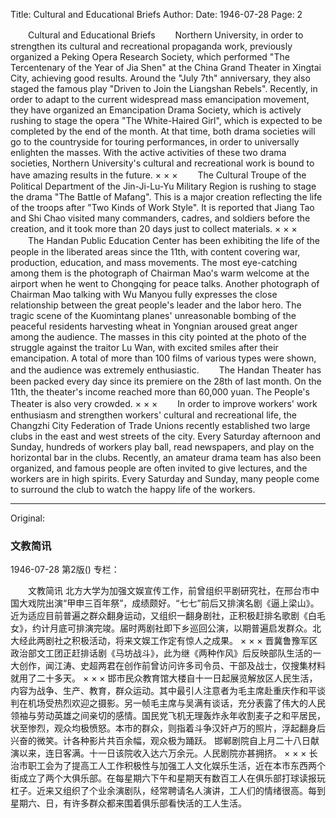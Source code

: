 Title: Cultural and Educational Briefs
Author:
Date: 1946-07-28
Page: 2

　　Cultural and Educational Briefs
　　Northern University, in order to strengthen its cultural and recreational propaganda work, previously organized a Peking Opera Research Society, which performed "The Tercentenary of the Year of Jia Shen" at the China Grand Theater in Xingtai City, achieving good results. Around the "July 7th" anniversary, they also staged the famous play "Driven to Join the Liangshan Rebels". Recently, in order to adapt to the current widespread mass emancipation movement, they have organized an Emancipation Drama Society, which is actively rushing to stage the opera "The White-Haired Girl", which is expected to be completed by the end of the month. At that time, both drama societies will go to the countryside for touring performances, in order to universally enlighten the masses. With the active activities of these two drama societies, Northern University's cultural and recreational work is bound to have amazing results in the future.
          ×                      ×                      ×
　　The Cultural Troupe of the Political Department of the Jin-Ji-Lu-Yu Military Region is rushing to stage the drama "The Battle of Mafang". This is a major creation reflecting the life of the troops after "Two Kinds of Work Style". It is reported that Jiang Tao and Shi Chao visited many commanders, cadres, and soldiers before the creation, and it took more than 20 days just to collect materials.
          ×                      ×                      ×
　　The Handan Public Education Center has been exhibiting the life of the people in the liberated areas since the 11th, with content covering war, production, education, and mass movements. The most eye-catching among them is the photograph of Chairman Mao's warm welcome at the airport when he went to Chongqing for peace talks. Another photograph of Chairman Mao talking with Wu Manyou fully expresses the close relationship between the great people's leader and the labor hero. The tragic scene of the Kuomintang planes' unreasonable bombing of the peaceful residents harvesting wheat in Yongnian aroused great anger among the audience. The masses in this city pointed at the photo of the struggle against the traitor Lu Wan, with excited smiles after their emancipation. A total of more than 100 films of various types were shown, and the audience was extremely enthusiastic.
　　The Handan Theater has been packed every day since its premiere on the 28th of last month. On the 11th, the theater's income reached more than 60,000 yuan. The People's Theater is also very crowded.
          ×                      ×                        ×
　　In order to improve workers' work enthusiasm and strengthen workers' cultural and recreational life, the Changzhi City Federation of Trade Unions recently established two large clubs in the east and west streets of the city. Every Saturday afternoon and Sunday, hundreds of workers play ball, read newspapers, and play on the horizontal bar in the clubs. Recently, an amateur drama team has also been organized, and famous people are often invited to give lectures, and the workers are in high spirits. Every Saturday and Sunday, many people come to surround the club to watch the happy life of the workers.



<hr /> 

Original: 


### 文教简讯

1946-07-28
第2版()
专栏：

　　文教简讯
    北方大学为加强文娱宣传工作，前曾组织平剧研究社，在邢台市中国大戏院出演“甲申三百年祭”，成绩颇好。“七七”前后又排演名剧《逼上梁山》。近为适应目前普遍之群众翻身运动，又组织一翻身剧社，正积极赶排名歌剧《白毛女》，约计月底可排演完竣。届时两剧社即下乡巡回公演，以期普遍启发群众。北大经此两剧社之积极活动，将来文娱工作定有惊人之成果。
          ×                      ×                      ×
    晋冀鲁豫军区政治部文工团正赶排话剧《马坊战斗》，此为继《两种作风》后反映部队生活的一大创作，闻江涛、史超两君在创作前曾访问许多司令员、干部及战士，仅搜集材料就用了二十多天。
          ×                      ×                      ×
    邯市民众教育馆大楼自十一日起展览解放区人民生活，内容为战争、生产、教育，群众运动。其中最引人注意者为毛主席赴重庆作和平谈判在机场受热烈欢迎之摄影。另一帧毛主席与吴满有谈话，充分表露了伟大的人民领袖与劳动英雄之间亲切的感情。国民党飞机无理轰炸永年收割麦子之和平居民，状至惨烈，观众均极愤怒。本市的群众，则指着斗争汉奸卢万的照片，浮起翻身后兴奋的微笑。计各种影片共百余幅，观众极为踊跃。
    邯郸剧院自上月二十八日献演以来，连日客满。十一日该院收入达六万余元。人民剧院亦甚拥挤。
          ×                      ×                        ×
    长治市职工会为了提高工人工作积极性与加强工人文化娱乐生活，近在本市东西两个街成立了两个大俱乐部。在每星期六下午和星期天有数百工人在俱乐部打球读报玩杠子。近来又组织了个业余演剧队，经常聘请名人演讲，工人们的情绪很高。每到星期六、日，有许多群众都来围着俱乐部看快活的工人生活。
